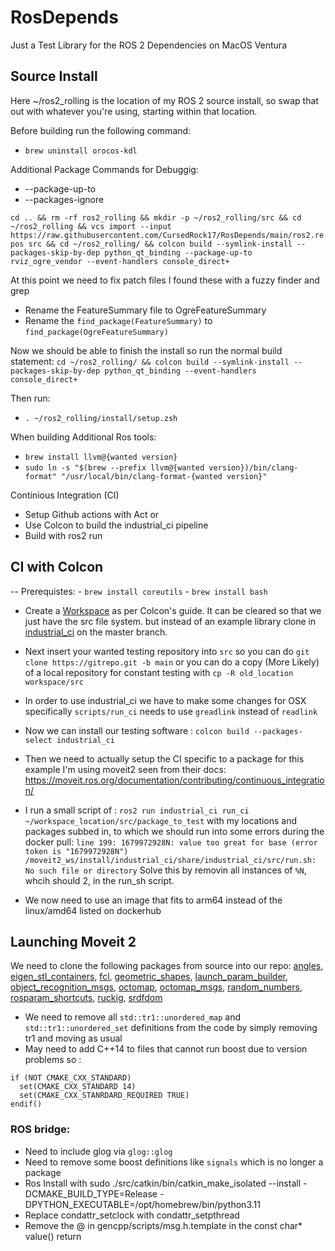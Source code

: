 # RosDepends
Just a Test Library for the ROS 2 Dependencies on MacOS Ventura

## Source Install

Here ~/ros2_rolling is the location of my ROS 2 source install, so swap that out with whatever you're using, starting within that location.

Before building run the following command:
  - `brew uninstall orocos-kdl`
  
Additional Package Commands for Debuggig:
  - --package-up-to
  - --packages-ignore

`cd .. && rm -rf ros2_rolling && mkdir -p ~/ros2_rolling/src && cd ~/ros2_rolling && vcs import --input https://raw.githubusercontent.com/CursedRock17/RosDepends/main/ros2.repos src && cd ~/ros2_rolling/ && colcon build --symlink-install --packages-skip-by-dep python_qt_binding --package-up-to rviz_ogre_vendor --event-handlers console_direct+`

At this point we need to fix patch files I found these with a fuzzy finder and grep
- Rename the FeatureSummary file to OgreFeatureSummary
- Rename the `find_package(FeatureSummary)` to `find_package(OgreFeatureSummary)`

Now we should be able to finish the install so run the normal build statement:
`cd ~/ros2_rolling/ && colcon build --symlink-install --packages-skip-by-dep python_qt_binding --event-handlers console_direct+`

Then run:
  - `. ~/ros2_rolling/install/setup.zsh`

When building Additional Ros tools:
 - `brew install llvm@{wanted version}`
 - `sudo ln -s "$(brew --prefix llvm@{wanted version})/bin/clang-format" "/usr/local/bin/clang-format-{wanted version}"`

Continious Integration (CI)
 - Setup Github actions with Act
 or
 - Use Colcon to build the industrial_ci pipeline
 - Build with ros2 run
 
 ## CI with Colcon
 
 -- Prerequistes:
     - `brew install coreutils`
     - `brew install bash`
 
 - Create a [Workspace](https://docs.ros.org/en/humble/Tutorials/Beginner-Client-Libraries/Colcon-Tutorial.html) as per Colcon's guide. It can be cleared so that we just have the src file system. but instead of an example library clone in [industrial_ci](https://github.com/ros-industrial/industrial_ci) on the master branch.
 - Next insert your wanted testing repository into `src` so you can do `git clone https://gitrepo.git -b main` or you can do a copy (More Likely) of a local repository for constant testing with `cp -R old_location workspace/src`
 - In order to use industrial_ci we have to make some changes for OSX specifically `scripts/run_ci` needs to use `greadlink` instead of `readlink`
 - Now we can install our testing software : `colcon build --packages-select industrial_ci`
 - Then we need to actually setup the CI specific to a package for this example I'm using moveit2 seen from their docs: https://moveit.ros.org/documentation/contributing/continuous_integration/
 
 - I run a small script of : `ros2 run industrial_ci run_ci ~/workspace_location/src/package_to_test` with my locations and packages subbed in, to which we should run into some errors during the docker pull:
 `line 199: 1679972928N: value too great for base (error token is "1679972928N")`
 `/moveit2_ws/install/industrial_ci/share/industrial_ci/src/run.sh: No such file or directory` Solve this by removin all instances of `%N`, whcih should 2, in the run_sh script.
 
- We now need to use an image that fits to arm64 instead of the linux/amd64 listed on dockerhub
 
## Launching Moveit 2 
  We need to clone the following packages from source into our repo:
  [angles](https://github.com/ros/angles), [eigen_stl_containers](https://github.com/ros/eigen_stl_containers), [fcl](https://github.com/flexible-collision-library/fcl), [geometric_shapes](https://github.com/ros-planning/geometric_shapes), [launch_param_builder](https://github.com/PickNikRobotics/launch_param_builder), [object_recognition_msgs](https://github.com/wg-perception/object_recognition_msgs), [octomap](https://github.com/OctoMap/octomap), [octomap_msgs](https://github.com/OctoMap/octomap_msgs), [random_numbers](https://github.com/roshttps://github.com/OctoMap/octomap_msgsplanning/random_numbers), [rosparam_shortcuts](https://github.com/PickNikRobotics/rosparam_shortcuts), [ruckig](https://github.com/pantor/ruckig), [srdfdom](https://github.com/ros-planning/srdfdom)
  
  - We need to remove all `std::tr1::unordered_map` and `std::tr1::unordered_set` definitions from the code by simply removing tr1 and moving as usual
  - May need to add C++14 to files that cannot run boost due to version problems so :
  ```
  if (NOT CMAKE_CXX_STANDARD)
    set(CMAKE_CXX_STANDARD 14)
    set(CMAKE_CXX_STANRDARD_REQUIRED TRUE)
  endif()
  ```
  ### ROS bridge:
  - Need to include glog via `glog::glog`
  - Need to remove some boost definitions like `signals` which is no longer a package
  - Ros Install with sudo  ./src/catkin/bin/catkin_make_isolated --install -DCMAKE_BUILD_TYPE=Release -DPYTHON_EXECUTABLE=/opt/homebrew/bin/python3.11
  - Replace condattr_setclock with condattr_setpthread
  - Remove the @ in gencpp/scripts/msg.h.template in the const char* value() return 
  

